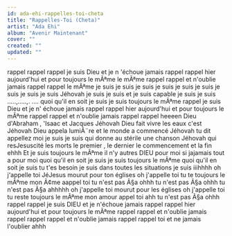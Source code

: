 ```yaml
---
id: ada-ehi-rappelles-toi-cheta
title: "Rappelles-Toi (Cheta)"
artist: "Ada Ehi"
album: "Avenir Maintenant"
cover: ""
created: ""
updated: ""
---
```


rappel
rappel rappel
je suis Dieu et je n 'échoue jamais
rappel rappel
hier aujourd'hui et pour toujours le mÃªme le mÃªme
rappel rappel
et n'oublie jamais
rappel rappel le mÃªme
je suis je suis
je suis je suis
je suis je suis
je suis je suis
je suis Jéhovah
je suis je suis
et je suis capable
je suis je suis
.....,.....,.
....
quoi qu'il en soit je suis
je suis toujours le mÃªme
rappel
je suis Dieu et je n' échoue jamais
rappel rappel
hier aujourd'hui et pour toujours le mÃªme
rappel rappel
et n'oublie jamais
rappel rappel heeeen
Dieu d'Abraham , 'Isaac et Jacques
Jéhovah
Dieu fait vivre les eaux c'est
Jéhovah
Dieu appela lumiÃ¨re et le monde a commencé
Jéhovah
tu dit appellez moi
je suis je suis
qui donne au stérile une chanson
Jéhovah
qui resJesuscité les morts
le premier , le dernier
le commencement et la fin ehhh
Et je suis toujours le mÃªme
il n'y autres DIEU pour moi
si jajamais tout a pour moi
quoi qu'il en soit je suis
je suis toujours le mÃªme
quoi qu'il en soit je suis
tu t'es besoin je suis
dans toutes les situations je suis iiihhhh
oh j'appelle toi
JéJesus
mourut pour ton églises
oh j'appelle toi
tu te toujours le mÃªme
mon Ã¢me aappel toi
tu n'est pas Ã§a ohhh
tu n'est pas Ã§a ohhh
tu n'est pas Ã§a ahhhhh
oh j'appelle toi
mourut pour les églises
oh j'appelle toi
tu reste toujours le mÃªme
mon amour appel toi ahh
tu n'est pas Ã§a ohhh
rappel rappel
 je suis DIEU et je n'échoue jamais
rappel rappel
hier aujourd'hui et pour toujours le mÃªme
rappel rappel
et n'oublie jamais
rappel rappel rappel et n'oublie jamais
rappel rappel toi
et ne jamais l'oublier
ahhh